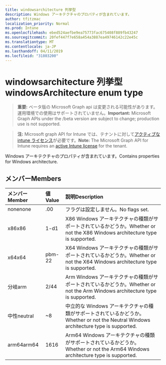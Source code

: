 ```yaml
---
title: windowsarchitecture 列挙型
description: Windows アーキテクチャのプロパティが含まれています。
author: tfitzmac
localization_priority: Normal
ms.prod: Intune
ms.openlocfilehash: ebed524aefbe9ea75773fac675408f889fb43247
ms.sourcegitcommit: 20fef447f7e658a454a3887ea49746142c22e45c
ms.translationtype: MT
ms.contentlocale: ja-JP
ms.lasthandoff: 04/11/2019
ms.locfileid: "31803200"
---
```

# <a name="windowsarchitecture-enum-type"></a><span data-ttu-id="17d72-103">windowsarchitecture 列挙型</span><span class="sxs-lookup"><span data-stu-id="17d72-103">windowsArchitecture enum type</span></span>

> <span data-ttu-id="17d72-104">**重要:** ベータ版の Microsoft Graph api は変更される可能性があります。運用環境での使用はサポートされていません。</span><span class="sxs-lookup"><span data-stu-id="17d72-104">**Important:** Microsoft Graph APIs under the /beta version are subject to change; production use is not supported.</span></span>

> <span data-ttu-id="17d72-105">**注:** Microsoft graph API for Intune では、テナントに対して[アクティブな intune ライセンス](https://go.microsoft.com/fwlink/?linkid=839381)が必要です。</span><span class="sxs-lookup"><span data-stu-id="17d72-105">**Note:** The Microsoft Graph API for Intune requires an [active Intune license](https://go.microsoft.com/fwlink/?linkid=839381) for the tenant.</span></span>

<span data-ttu-id="17d72-106">Windows アーキテクチャのプロパティが含まれています。</span><span class="sxs-lookup"><span data-stu-id="17d72-106">Contains properties for Windows architecture.</span></span>

## <a name="members"></a><span data-ttu-id="17d72-107">メンバー</span><span class="sxs-lookup"><span data-stu-id="17d72-107">Members</span></span>
|<span data-ttu-id="17d72-108">メンバー</span><span class="sxs-lookup"><span data-stu-id="17d72-108">Member</span></span>|<span data-ttu-id="17d72-109">値</span><span class="sxs-lookup"><span data-stu-id="17d72-109">Value</span></span>|<span data-ttu-id="17d72-110">説明</span><span class="sxs-lookup"><span data-stu-id="17d72-110">Description</span></span>|
|:---|:---|:---|
|<span data-ttu-id="17d72-111">none</span><span class="sxs-lookup"><span data-stu-id="17d72-111">none</span></span>|<span data-ttu-id="17d72-112">.0</span><span class="sxs-lookup"><span data-stu-id="17d72-112">0</span></span>|<span data-ttu-id="17d72-113">フラグは設定しません。</span><span class="sxs-lookup"><span data-stu-id="17d72-113">No flags set.</span></span>|
|<span data-ttu-id="17d72-114">x86</span><span class="sxs-lookup"><span data-stu-id="17d72-114">x86</span></span>|<span data-ttu-id="17d72-115">1-d</span><span class="sxs-lookup"><span data-stu-id="17d72-115">1</span></span>|<span data-ttu-id="17d72-116">X86 Windows アーキテクチャの種類がサポートされているかどうか。</span><span class="sxs-lookup"><span data-stu-id="17d72-116">Whether or not the X86 Windows architecture type is supported.</span></span>|
|<span data-ttu-id="17d72-117">x64</span><span class="sxs-lookup"><span data-stu-id="17d72-117">x64</span></span>|<span data-ttu-id="17d72-118">pbm-2</span><span class="sxs-lookup"><span data-stu-id="17d72-118">2</span></span>|<span data-ttu-id="17d72-119">X64 Windows アーキテクチャの種類がサポートされているかどうか。</span><span class="sxs-lookup"><span data-stu-id="17d72-119">Whether or not the X64 Windows architecture type is supported.</span></span>|
|<span data-ttu-id="17d72-120">分岐</span><span class="sxs-lookup"><span data-stu-id="17d72-120">arm</span></span>|<span data-ttu-id="17d72-121">2/4</span><span class="sxs-lookup"><span data-stu-id="17d72-121">4</span></span>|<span data-ttu-id="17d72-122">Arm Windows アーキテクチャの種類がサポートされているかどうか。</span><span class="sxs-lookup"><span data-stu-id="17d72-122">Whether or not the Arm Windows architecture type is supported.</span></span>|
|<span data-ttu-id="17d72-123">中性</span><span class="sxs-lookup"><span data-stu-id="17d72-123">neutral</span></span>|<span data-ttu-id="17d72-124">~</span><span class="sxs-lookup"><span data-stu-id="17d72-124">8</span></span>|<span data-ttu-id="17d72-125">中立的な Windows アーキテクチャの種類がサポートされているかどうか。</span><span class="sxs-lookup"><span data-stu-id="17d72-125">Whether or not the Neutral Windows architecture type is supported.</span></span>|
|<span data-ttu-id="17d72-126">arm64</span><span class="sxs-lookup"><span data-stu-id="17d72-126">arm64</span></span>|<span data-ttu-id="17d72-127">16</span><span class="sxs-lookup"><span data-stu-id="17d72-127">16</span></span>|<span data-ttu-id="17d72-128">Arm64 Windows アーキテクチャの種類がサポートされているかどうか。</span><span class="sxs-lookup"><span data-stu-id="17d72-128">Whether or not the Arm64 Windows architecture type is supported.</span></span>|






